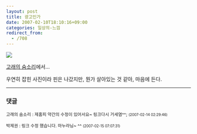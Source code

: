 ```yaml
---
layout: post
title: 광고인가
date: 2007-02-10T18:10:16+09:00
categories: 일상의-느낌
redirect_from:
  - /708
---
```


<img src=http://pds4.egloos.com/pds/200702/14/87/b0037287_11020964.jpg>

<a href=http://tiyny.egloos.com/2997306 target=bb>고래의 숨소리</a>에서...

우연히 잡힌 사진이라 핀은 나갔지만, 뭔가 살아있는 것 같아, 마음에 든다.

* * *

### 댓글



<!--- cmt:1094 --->
<!--- mail: --->
<!--- parent:0 --->

<small class=comment>고래의 숨소리 : 제홈피 약간의 수정이 있어서요~ 링크다시 거세염^^; <small>(2007-02-14 02:29:46)</small></small>


<!--- cmt:1095 --->
<!--- mail: --->
<!--- parent:0 --->

<small class=comment>박제권 : 링크 수정 했습니다. 마누라님~ ^^ <small>(2007-02-15 07:07:31)</small></small>

